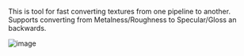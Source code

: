 This is tool for fast converting textures from one pipeline to another.
Supports converting from Metalness/Roughness to Specular/Gloss an backwards.

![image](https://github.com/user-attachments/assets/1be10805-c2c8-40ad-a127-bd8ff037a324)
